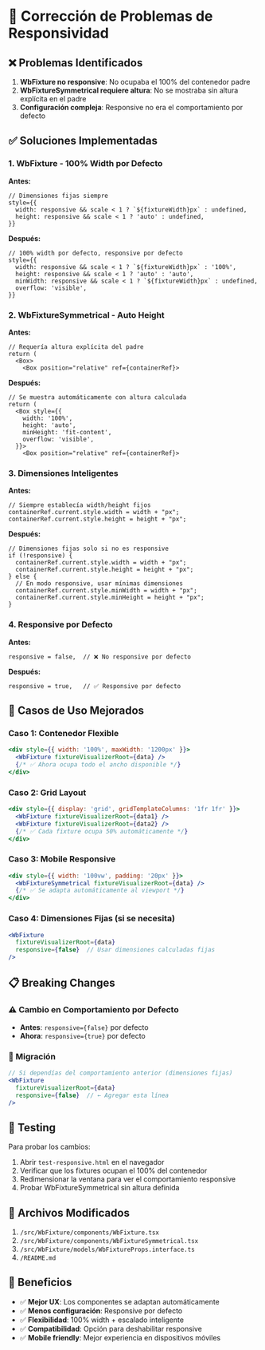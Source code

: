 # 📱 Corrección de Problemas de Responsividad

## ❌ Problemas Identificados

1. **WbFixture no responsive**: No ocupaba el 100% del contenedor padre
2. **WbFixtureSymmetrical requiere altura**: No se mostraba sin altura explícita en el padre
3. **Configuración compleja**: Responsive no era el comportamiento por defecto

## ✅ Soluciones Implementadas

### 1. WbFixture - 100% Width por Defecto

**Antes:**
```tsx
// Dimensiones fijas siempre
style={{
  width: responsive && scale < 1 ? `${fixtureWidth}px` : undefined,
  height: responsive && scale < 1 ? 'auto' : undefined,
}}
```

**Después:**
```tsx
// 100% width por defecto, responsive por defecto
style={{
  width: responsive && scale < 1 ? `${fixtureWidth}px` : '100%',
  height: responsive && scale < 1 ? 'auto' : 'auto',
  minWidth: responsive && scale < 1 ? `${fixtureWidth}px` : undefined,
  overflow: 'visible',
}}
```

### 2. WbFixtureSymmetrical - Auto Height

**Antes:**
```tsx
// Requería altura explícita del padre
return (
  <Box>
    <Box position="relative" ref={containerRef}>
```

**Después:**
```tsx
// Se muestra automáticamente con altura calculada
return (
  <Box style={{
    width: '100%',
    height: 'auto',
    minHeight: 'fit-content',
    overflow: 'visible',
  }}>
    <Box position="relative" ref={containerRef}>
```

### 3. Dimensiones Inteligentes

**Antes:**
```tsx
// Siempre establecía width/height fijos
containerRef.current.style.width = width + "px";
containerRef.current.style.height = height + "px";
```

**Después:**
```tsx
// Dimensiones fijas solo si no es responsive
if (!responsive) {
  containerRef.current.style.width = width + "px";
  containerRef.current.style.height = height + "px";
} else {
  // En modo responsive, usar mínimas dimensiones
  containerRef.current.style.minWidth = width + "px";
  containerRef.current.style.minHeight = height + "px";
}
```

### 4. Responsive por Defecto

**Antes:**
```tsx
responsive = false,  // ❌ No responsive por defecto
```

**Después:**
```tsx
responsive = true,   // ✅ Responsive por defecto
```

## 🎯 Casos de Uso Mejorados

### Caso 1: Contenedor Flexible
```jsx
<div style={{ width: '100%', maxWidth: '1200px' }}>
  <WbFixture fixtureVisualizerRoot={data} />
  {/* ✅ Ahora ocupa todo el ancho disponible */}
</div>
```

### Caso 2: Grid Layout
```jsx
<div style={{ display: 'grid', gridTemplateColumns: '1fr 1fr' }}>
  <WbFixture fixtureVisualizerRoot={data1} />
  <WbFixture fixtureVisualizerRoot={data2} />
  {/* ✅ Cada fixture ocupa 50% automáticamente */}
</div>
```

### Caso 3: Mobile Responsive
```jsx
<div style={{ width: '100vw', padding: '20px' }}>
  <WbFixtureSymmetrical fixtureVisualizerRoot={data} />
  {/* ✅ Se adapta automáticamente al viewport */}
</div>
```

### Caso 4: Dimensiones Fijas (si se necesita)
```jsx
<WbFixture 
  fixtureVisualizerRoot={data} 
  responsive={false}  // Usar dimensiones calculadas fijas
/>
```

## 📋 Breaking Changes

### ⚠️ Cambio en Comportamiento por Defecto
- **Antes**: `responsive={false}` por defecto
- **Ahora**: `responsive={true}` por defecto

### 🔄 Migración
```jsx
// Si dependías del comportamiento anterior (dimensiones fijas)
<WbFixture 
  fixtureVisualizerRoot={data}
  responsive={false}  // ← Agregar esta línea
/>
```

## 🧪 Testing

Para probar los cambios:
1. Abrir `test-responsive.html` en el navegador
2. Verificar que los fixtures ocupan el 100% del contenedor
3. Redimensionar la ventana para ver el comportamiento responsive
4. Probar WbFixtureSymmetrical sin altura definida

## 📁 Archivos Modificados

1. `/src/WbFixture/components/WbFixture.tsx`
2. `/src/WbFixture/components/WbFixtureSymmetrical.tsx`
3. `/src/WbFixture/models/WbFixtureProps.interface.ts`
4. `/README.md`

## 🎉 Beneficios

- ✅ **Mejor UX**: Los componentes se adaptan automáticamente
- ✅ **Menos configuración**: Responsive por defecto
- ✅ **Flexibilidad**: 100% width + escalado inteligente
- ✅ **Compatibilidad**: Opción para deshabilitar responsive
- ✅ **Mobile friendly**: Mejor experiencia en dispositivos móviles

